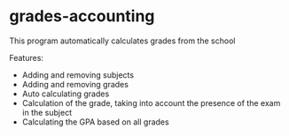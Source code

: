 # grades-accounting
This program automatically calculates grades from the school

Features:

- Adding and removing subjects
- Adding and removing grades
- Auto calculating grades
- Calculation of the grade, taking into account the presence of the exam in the subject
- Calculating the GPA based on all grades
